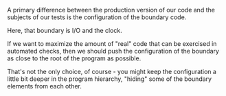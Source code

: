 A primary difference between the production
version of our code and the subjects of our
tests is the configuration of the boundary code.

Here, that boundary is I/O and the clock.

If we want to maximize the amount of "real"
code that can be exercised in automated checks, 
then we should push the configuration of the
boundary as close to the root of the program
as possible.

That's not the only choice, of course - you
might keep the configuration a little bit
deeper in the program hierarchy, "hiding"
some of the boundary elements from each
other.

